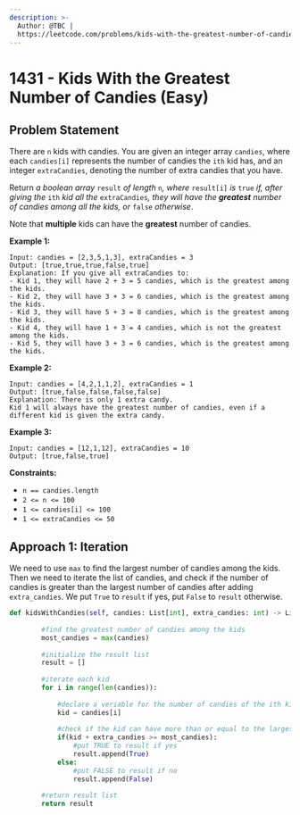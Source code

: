 ```yaml
---
description: >-
  Author: @TBC |
  https://leetcode.com/problems/kids-with-the-greatest-number-of-candies/
---
```


# 1431 - Kids With the Greatest Number of Candies (Easy)

## Problem Statement

There are `n` kids with candies. You are given an integer array `candies`, where each `candies[i]` represents the number of candies the `ith` kid has, and an integer `extraCandies`, denoting the number of extra candies that you have.

Return _a boolean array_ `result` _of length_ `n`_, where_ `result[i]` _is_ `true` _if, after giving the_ `ith` _kid all the_ `extraCandies`_, they will have the **greatest** number of candies among all the kids, or_ `false` _otherwise_.

Note that **multiple** kids can have the **greatest** number of candies.

**Example 1:**

```
Input: candies = [2,3,5,1,3], extraCandies = 3
Output: [true,true,true,false,true] 
Explanation: If you give all extraCandies to:
- Kid 1, they will have 2 + 3 = 5 candies, which is the greatest among the kids.
- Kid 2, they will have 3 + 3 = 6 candies, which is the greatest among the kids.
- Kid 3, they will have 5 + 3 = 8 candies, which is the greatest among the kids.
- Kid 4, they will have 1 + 3 = 4 candies, which is not the greatest among the kids.
- Kid 5, they will have 3 + 3 = 6 candies, which is the greatest among the kids.
```

**Example 2:**

```
Input: candies = [4,2,1,1,2], extraCandies = 1
Output: [true,false,false,false,false] 
Explanation: There is only 1 extra candy.
Kid 1 will always have the greatest number of candies, even if a different kid is given the extra candy.
```

**Example 3:**

```
Input: candies = [12,1,12], extraCandies = 10
Output: [true,false,true]
```

**Constraints:**

* `n == candies.length`
* `2 <= n <= 100`
* `1 <= candies[i] <= 100`
* `1 <= extraCandies <= 50`

## Approach 1: Iteration

We need to use `max` to find the largest number of candies among the kids. Then we need to iterate the list of candies, and check if the number of candies is greater than the largest number of candies after adding `extra_candies`. We put `True` to `result` if yes, put `False` to `result` otherwise.

```python
def kidsWithCandies(self, candies: List[int], extra_candies: int) -> List[bool]:
        
        #find the greatest number of candies among the kids
        most_candies = max(candies)
        
        #initialize the result list
        result = []
        
        #iterate each kid
        for i in range(len(candies)):
            
            #declare a veriable for the number of candies of the ith kid
            kid = candies[i]
            
            #check if the kid can have more than or equal to the largest number of candies
            if(kid + extra_candies >= most_candies):
                #put TRUE to result if yes
                result.append(True)
            else:
                #put FALSE to result if no
                result.append(False)
        
        #return result list
        return result
```
